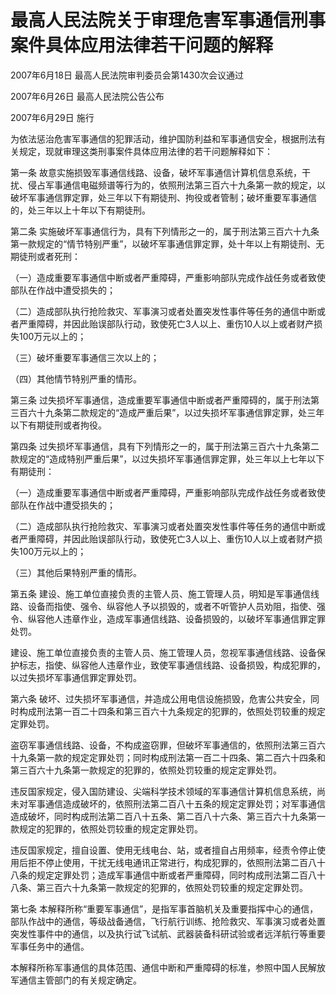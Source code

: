 # 最高人民法院关于审理危害军事通信刑事案件具体应用法律若干问题的解释

2007年6月18日 最高人民法院审判委员会第1430次会议通过

2007年6月26日 最高人民法院公告公布

2007年6月29日 施行

<!-- INFO END -->

为依法惩治危害军事通信的犯罪活动，维护国防利益和军事通信安全，根据刑法有关规定，现就审理这类刑事案件具体应用法律的若干问题解释如下：

第一条 故意实施损毁军事通信线路、设备，破坏军事通信计算机信息系统，干扰、侵占军事通信电磁频谱等行为的，依照刑法第三百六十九条第一款的规定，以破坏军事通信罪定罪，处三年以下有期徒刑、拘役或者管制；破坏重要军事通信的，处三年以上十年以下有期徒刑。

第二条 实施破坏军事通信行为，具有下列情形之一的，属于刑法第三百六十九条第一款规定的“情节特别严重”，以破坏军事通信罪定罪，处十年以上有期徒刑、无期徒刑或者死刑：

（一）造成重要军事通信中断或者严重障碍，严重影响部队完成作战任务或者致使部队在作战中遭受损失的；

（二）造成部队执行抢险救灾、军事演习或者处置突发性事件等任务的通信中断或者严重障碍，并因此贻误部队行动，致使死亡3人以上、重伤10人以上或者财产损失100万元以上的；

（三）破坏重要军事通信三次以上的；

（四）其他情节特别严重的情形。

第三条 过失损坏军事通信，造成重要军事通信中断或者严重障碍的，属于刑法第三百六十九条第二款规定的“造成严重后果”，以过失损坏军事通信罪定罪，处三年以下有期徒刑或者拘役。

第四条 过失损坏军事通信，具有下列情形之一的，属于刑法第三百六十九条第二款规定的“造成特别严重后果”，以过失损坏军事通信罪定罪，处三年以上七年以下有期徒刑：

（一）造成重要军事通信中断或者严重障碍，严重影响部队完成作战任务或者致使部队在作战中遭受损失的；

（二）造成部队执行抢险救灾、军事演习或者处置突发性事件等任务的通信中断或者严重障碍，并因此贻误部队行动，致使死亡3人以上、重伤10人以上或者财产损失100万元以上的；

（三）其他后果特别严重的情形。

第五条 建设、施工单位直接负责的主管人员、施工管理人员，明知是军事通信线路、设备而指使、强令、纵容他人予以损毁的，或者不听管护人员劝阻，指使、强令、纵容他人违章作业，造成军事通信线路、设备损毁的，以破坏军事通信罪定罪处罚。

建设、施工单位直接负责的主管人员、施工管理人员，忽视军事通信线路、设备保护标志，指使、纵容他人违章作业，致使军事通信线路、设备损毁，构成犯罪的，以过失损坏军事通信罪定罪处罚。

第六条 破坏、过失损坏军事通信，并造成公用电信设施损毁，危害公共安全，同时构成刑法第一百二十四条和第三百六十九条规定的犯罪的，依照处罚较重的规定定罪处罚。

盗窃军事通信线路、设备，不构成盗窃罪，但破坏军事通信的，依照刑法第三百六十九条第一款的规定定罪处罚；同时构成刑法第一百二十四条、第二百六十四条和第三百六十九条第一款规定的犯罪的，依照处罚较重的规定定罪处罚。

违反国家规定，侵入国防建设、尖端科学技术领域的军事通信计算机信息系统，尚未对军事通信造成破坏的，依照刑法第二百八十五条的规定定罪处罚；对军事通信造成破坏，同时构成刑法第二百八十五条、第二百八十六条、第三百六十九条第一款规定的犯罪的，依照处罚较重的规定定罪处罚。

违反国家规定，擅自设置、使用无线电台、站，或者擅自占用频率，经责令停止使用后拒不停止使用，干扰无线电通讯正常进行，构成犯罪的，依照刑法第二百八十八条的规定定罪处罚；造成军事通信中断或者严重障碍，同时构成刑法第二百八十八条、第三百六十九条第一款规定的犯罪的，依照处罚较重的规定定罪处罚。

第七条 本解释所称“重要军事通信”，是指军事首脑机关及重要指挥中心的通信，部队作战中的通信，等级战备通信，飞行航行训练、抢险救灾、军事演习或者处置突发性事件中的通信，以及执行试飞试航、武器装备科研试验或者远洋航行等重要军事任务中的通信。

本解释所称军事通信的具体范围、通信中断和严重障碍的标准，参照中国人民解放军通信主管部门的有关规定确定。